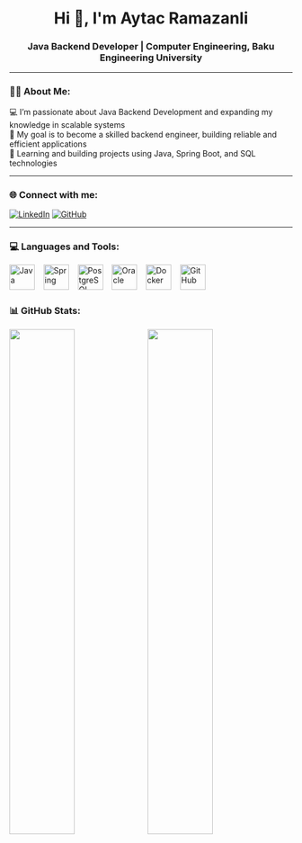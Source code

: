 <h1 align="center">Hi 👋, I'm Aytac Ramazanli</h1>
<h3 align="center">Java Backend Developer | Computer Engineering, Baku Engineering University</h3>

---

### 👩‍🎓 About Me:

💻 I’m passionate about Java Backend Development and expanding my knowledge in scalable systems  
🚀 My goal is to become a skilled backend engineer, building reliable and efficient applications  
🌱 Learning and building projects using Java, Spring Boot, and SQL technologies  

---

### 🌐 Connect with me:

[![LinkedIn](https://img.shields.io/badge/LinkedIn-0A66C2?style=for-the-badge&logo=linkedin&logoColor=white)](https://www.linkedin.com/in/aytac-ramazanl%C4%B1/)
[![GitHub](https://img.shields.io/badge/GitHub-171515?style=for-the-badge&logo=github&logoColor=white)](https://github.com/Aytac7)

---

### 💻 Languages and Tools:

<p align="left">
  <img src="https://cdn.jsdelivr.net/gh/devicons/devicon/icons/java/java-original.svg" alt="Java" width="45" height="45"/>
  &nbsp;&nbsp;
  <img src="https://cdn.jsdelivr.net/gh/devicons/devicon/icons/spring/spring-original.svg" alt="Spring" width="45" height="45"/>
  &nbsp;&nbsp;
  <img src="https://cdn.jsdelivr.net/gh/devicons/devicon/icons/postgresql/postgresql-original.svg" alt="PostgreSQL" width="45" height="45"/>
  &nbsp;&nbsp;
  <img src="https://cdn.jsdelivr.net/gh/devicons/devicon/icons/oracle/oracle-original.svg" alt="Oracle" width="45" height="45"/>
  &nbsp;&nbsp;
  <img src="https://cdn.jsdelivr.net/gh/devicons/devicon/icons/docker/docker-original.svg" alt="Docker" width="45" height="45"/>
  &nbsp;&nbsp;
  <img src="https://cdn.jsdelivr.net/gh/devicons/devicon/icons/github/github-original.svg" alt="GitHub" width="45" height="45"/>
</p>



### 📊 GitHub Stats:

<p align="left">
  <img src="https://github-readme-stats.vercel.app/api?username=Aytac7&show_icons=true&theme=tokyonight" width="48%" />
  <img src="https://github-readme-streak-stats.herokuapp.com?user=Aytac7&theme=tokyonight" width="48%"/>
</p>
